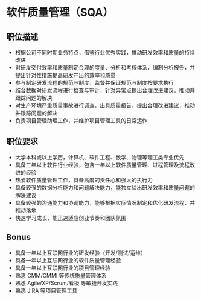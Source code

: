 # 软件质量管理（SQA）

## 职位描述


- 根据公司不同时期业务特点，借鉴行业优秀实践，推动研发效率和质量的持续改进
- 对研发交付效率和质量制定合理的度量、分析和考核体系，编制分析报告，并提出针对性措施提高研发产出的效率和质量
- 参与制定研发流程的规范与制度，监督并保证规范与制度按要求执行
- 结合数据对研发流程进行检查与审计，针对异常点提出合理改进建议，推动并跟踪问题的解决
- 对生产环境严重质量事故进行调查，出具质量报告，提出合理改进建议，推动并跟踪问题的解决
- 负责项目管理助理工作，并维护项目管理工具的日常运作

## 职位要求

- 大学本科或以上学历，计算机、软件工程、数学、物理等理工类专业优先
- 具备三年以上软件行业经验，包含一年以上软件质量管理、过程管理及流程改进的经验
- 热爱软件质量管理工作，具备高度的责任心和强大的执行力
- 具备较强的数据分析能力和问题解决能力，能独立给出研发效率和质量问题的解决建议
- 具备较强的沟通能力和协调能力，能够根据实际情况制定和优化研发流程，并推动落地
- 快速学习成长，能迅速适应创业节奏和团队氛围


## Bonus

- 具备一年以上互联网行业的研发经验（开发/测试/运维）
- 具备一年以上互联网行业的软件质量管理经验
- 具备一年以上互联网行业的项目管理经验
- 熟悉 CMM/CMMI 等传统质量管理体系
- 熟悉 Agile/XP/Scrum/看板 等敏捷开发实践
- 熟悉 JIRA 等项目管理工具